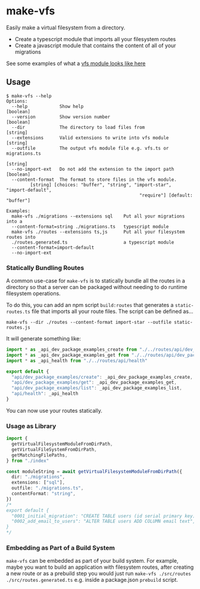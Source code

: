 # make-vfs

Easily make a virtual filesystem from a directory.

- Create a typescript module that imports all your filesystem routes
- Create a javascript module that contains the content of all of your migrations

See some examples of what a [vfs module looks like here](https://github.com/seveibar/make-vfs/blob/main/tests/snapshots/generate-vfs-module.test.ts.md#L1)

## Usage

```
$ make-vfs --help
Options:
  --help            Show help                                          [boolean]
  --version         Show version number                                [boolean]
  --dir             The directory to load files from                    [string]
  --extensions      Valid extensions to write into vfs module           [string]
  --outfile         The output vfs module file e.g. vfs.ts or migrations.ts
                                                                        [string]
  --no-import-ext   Do not add the extension to the import path        [boolean]
  --content-format  The format to store files in the vfs module.
         [string] [choices: "buffer", "string", "import-star", "import-default",
                                                  "require"] [default: "buffer"]

Examples:
  make-vfs ./migrations --extensions sql    Put all your migrations into a
  --content-format=string ./migrations.ts   typescript module
  make-vfs ./routes --extensions ts,js      Put all your filesystem routes into
  ./routes.generated.ts                     a typescript module
  --content-format=import-default
  --no-import-ext
```

### Statically Bundling Routes

A common use-case for `make-vfs` is to statically bundle all the routes in a directory so that
a server can be packaged without needing to do runtime filesystem operations.

To do this, you can add an npm script `build:routes` that generates a `static-routes.ts` file
that imports all your route files. The script can be defined as...

```
make-vfs --dir ./routes --content-format import-star --outfile static-routes.js
```

It will generate something like:

```ts
import * as _api_dev_package_examples_create from "./../routes/api/dev_package_examples/create"
import * as _api_dev_package_examples_get from "./../routes/api/dev_package_examples/get"
import * as _api_health from "./../routes/api/health"

export default {
  "api/dev_package_examples/create": _api_dev_package_examples_create,
  "api/dev_package_examples/get": _api_dev_package_examples_get,
  "api/dev_package_examples/list": _api_dev_package_examples_list,
  "api/health": _api_health
}
```

You can now use your routes statically.

### Usage as Library

```ts
import {
  getVirtualFilesystemModuleFromDirPath,
  getVirtualFileSystemFromDirPath,
  getMatchingFilePaths,
} from "./index"

const moduleString = await getVirtualFilesystemModuleFromDirPath({
  dir: "./migrations",
  extensions: ["sql"],
  outfile: "./migrations.ts",
  contentFormat: "string",
})
/*
export default {
  "0001_initial_migration": "CREATE TABLE users (id serial primary key)",
  "0002_add_email_to_users": "ALTER TABLE users ADD COLUMN email text",
}
*/
```

### Embedding as Part of a Build System

`make-vfs` can be embedded as part of your build system. For example, maybe
you want to build an application with filesystem routes, after creating a new
route or as a prebuild step you would just run `make-vfs ./src/routes ./src/routes.generated.ts`
e.g. inside a package.json `prebuild` script.
